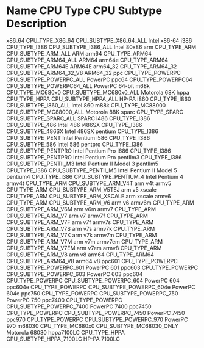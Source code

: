 # Name          CPU Type              CPU Subtype                 Description
x86_64        CPU_TYPE_X86_64       CPU_SUBTYPE_X86_64_ALL      Intel x86-64
i386          CPU_TYPE_I386         CPU_SUBTYPE_I386_ALL        Intel 80x86
arm           CPU_TYPE_ARM          CPU_SUBTYPE_ARM_ALL         ARM
arm64         CPU_TYPE_ARM64        CPU_SUBTYPE_ARM64_ALL       ARM64
arm64e        CPU_TYPE_ARM64        CPU_SUBTYPE_ARM64E          ARM64E
arm64_32      CPU_TYPE_ARM64_32     CPU_SUBTYPE_ARM64_32_V8     ARM64_32
ppc           CPU_TYPE_POWERPC      CPU_SUBTYPE_POWERPC_ALL     PowerPC
ppc64         CPU_TYPE_POWERPC64    CPU_SUBTYPE_POWERPC64_ALL   PowerPC 64-bit
m68k          CPU_TYPE_MC680x0      CPU_SUBTYPE_MC680x0_ALL     Motorola 68K
hppa          CPU_TYPE_HPPA         CPU_SUBTYPE_HPPA_ALL        HP-PA
i860          CPU_TYPE_I860         CPU_SUBTYPE_I860_ALL        Intel 860
m88k          CPU_TYPE_MC88000      CPU_SUBTYPE_MC88000_ALL     Motorola 88K
sparc         CPU_TYPE_SPARC        CPU_SUBTYPE_SPARC_ALL       SPARC
i486          CPU_TYPE_I386         CPU_SUBTYPE_486             Intel 486
i486SX        CPU_TYPE_I386         CPU_SUBTYPE_486SX           Intel 486SX
pentium       CPU_TYPE_I386         CPU_SUBTYPE_PENT            Intel Pentium
i586          CPU_TYPE_I386         CPU_SUBTYPE_586             Intel 586
pentpro       CPU_TYPE_I386         CPU_SUBTYPE_PENTPRO         Intel Pentium Pro
i686          CPU_TYPE_I386         CPU_SUBTYPE_PENTPRO         Intel Pentium Pro
pentIIm3      CPU_TYPE_I386         CPU_SUBTYPE_PENTII_M3       Intel Pentium II Model 3
pentIIm5      CPU_TYPE_I386         CPU_SUBTYPE_PENTII_M5       Intel Pentium II Model 5
pentium4      CPU_TYPE_I386         CPU_SUBTYPE_PENTIUM_4       Intel Pentium 4
armv4t        CPU_TYPE_ARM          CPU_SUBTYPE_ARM_V4T         arm v4t
armv5         CPU_TYPE_ARM          CPU_SUBTYPE_ARM_V5TEJ       arm v5
xscale        CPU_TYPE_ARM          CPU_SUBTYPE_ARM_XSCALE      arm xscale
armv6         CPU_TYPE_ARM          CPU_SUBTYPE_ARM_V6          arm v6
armv6m        CPU_TYPE_ARM          CPU_SUBTYPE_ARM_V6M         arm v6m
armv7         CPU_TYPE_ARM          CPU_SUBTYPE_ARM_V7          arm v7
armv7f        CPU_TYPE_ARM          CPU_SUBTYPE_ARM_V7F         arm v7f
armv7s        CPU_TYPE_ARM          CPU_SUBTYPE_ARM_V7S         arm v7s
armv7k        CPU_TYPE_ARM          CPU_SUBTYPE_ARM_V7K         arm v7k
armv7m        CPU_TYPE_ARM          CPU_SUBTYPE_ARM_V7M         arm v7m
armv7em       CPU_TYPE_ARM          CPU_SUBTYPE_ARM_V7EM        arm v7em
armv8         CPU_TYPE_ARM          CPU_SUBTYPE_ARM_V8          arm v8
arm64         CPU_TYPE_ARM64        CPU_SUBTYPE_ARM64_V8        arm64 v8
ppc601        CPU_TYPE_POWERPC      CPU_SUBTYPE_POWERPC_601     PowerPC 601
ppc603        CPU_TYPE_POWERPC      CPU_SUBTYPE_POWERPC_603     PowerPC 603
ppc604        CPU_TYPE_POWERPC      CPU_SUBTYPE_POWERPC_604     PowerPC 604
ppc604e       CPU_TYPE_POWERPC      CPU_SUBTYPE_POWERPC_604e    PowerPC 604e
ppc750        CPU_TYPE_POWERPC      CPU_SUBTYPE_POWERPC_750     PowerPC 750
ppc7400       CPU_TYPE_POWERPC      CPU_SUBTYPE_POWERPC_7400    PowerPC 7400
ppc7450       CPU_TYPE_POWERPC      CPU_SUBTYPE_POWERPC_7450    PowerPC 7450
ppc970        CPU_TYPE_POWERPC      CPU_SUBTYPE_POWERPC_970     PowerPC 970
m68030        CPU_TYPE_MC680x0      CPU_SUBTYPE_MC68030_ONLY    Motorola 68030
hppa7100LC    CPU_TYPE_HPPA         CPU_SUBTYPE_HPPA_7100LC     HP-PA 7100LC
